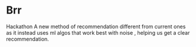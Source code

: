 # Brr
Hackathon
A new method of recommendation different from current ones as it instead uses ml algos that work best with noise , helping us get a clear recommendation.
